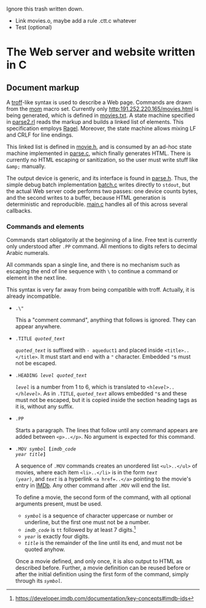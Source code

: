 Ignore this trash written down.

- Link movies.o, maybe add a rule .ctt.c whatever
- Test (optional)

# The Web server and website written in C

## Document markup

A [troff](https://troff.org/)-like syntax is used to describe a Web
page. Commands are drawn from the
[mom](http://www.schaffter.ca/mom/momdoc/toc.html) macro set.
Currently only
[http:191.252.220.165/movies.html](http:191.252.220.165/movies.html)
is being generated, which is defined in [movies.txt](movies.txt).
A state machine specified in [parse2.rl](parse2.rl) reads the
markup and builds a linked list of elements. This specification
employs [Ragel](https://www.colm.net/open-source/ragel/). Moreover,
the state machine allows mixing LF and CRLF for line endings.

This linked list is defined in [movie.h](movie.h), and is consumed by
an ad-hoc state machine implemented in [parse.c](parse.c), which
finally generates HTML. There is currently no HTML escaping or
sanitization, so the user must write stuff like `&amp;` manually.

The output device is generic, and its interface is found in
[parse.h](parse.h). Thus, the simple debug batch implementation
[batch.c](batch.c) writes directly to `stdout`, but the actual Web
server code performs two passes: one device counts bytes, and the
second writes to a buffer, because HTML generation is deterministic
and reproducible. [main.c](main.c) handles all of this across several
callbacks.

### Commands and elements

Commands start obligatorily at the beginning of a line.
Free text is currently only understood after `.PP` command.
All mentions to digits refers to decimal Arabic numerals.

All commands span a single line, and there is no
mechanism such as escaping the end of line sequence with `\` to
continue a command or element in the next line.

This syntax is very far away from being compatible with troff.
Actually, it is already incompatible.

- `.\"`

  This a "comment command", anything that follows is ignored. They can
  appear anywhere.

- <code>.TITLE *quoted\_text*</code>

  <code>*quoted\_text*</code> is suffixed with `- aqueduct1` and placed
  inside `<title>..</title>`. It must start and end with a `"`
  character. Embedded `"`s must not be escaped.

- <code>.HEADING *level* *quoted\_text*</code>

  <code>*level*</code> is a number from 1 to 6, which is translated to
  <code>\<h*level*>..\</h*level*></code>. As in `.TITLE`,
  <code>*quoted\_text*</code> allows embedded `"`s and these must not
  be escaped, but it is copied inside the section heading tags as it
  is, without any suffix.

- `.PP`

  Starts a paragraph. The lines that follow until any command appears
  are added between `<p>..</p>`. No argument is expected for this
  command.

- <code>.MOV *symbol* __[__*imdb_code* *year* *title*__]__</code>

  A sequence of `.MOV` commands creates an unordered list
  `<ul>..</ul>` of movies, where each item `<li>..</li>` is in the
  form <code>*text* (*year*)</code>, and <code>*text*</code> is a
  hyperlink `<a href=..</a>` pointing to the movie's entry in
  [IMDb](https://www.imdb.com/). Any other command after `.MOV` will
  end the list.

  To define a movie, the second form of the command, with all optional
  arguments present, must be used.

  * <code>*symbol*</code> is a sequence of character uppercase or number or
    underline, but the first one must not be a number.
  * <code>*imdb_code*</code> is `tt` followed by at least 7 digits.[^1]
  * <code>*year*</code> is exactly four digits.
  * <code>*title*</code> is the remainder of the line until its end,
    and must not be quoted anyhow.

  Once a movie defined, and only once, it is also output to HTML as
  described before. Further, a movie definition can be reused before
  or after the initial definition using the first form of the command,
  simply through its <code>*symbol*</code>.

[^1]: https://developer.imdb.com/documentation/key-concepts#imdb-ids
